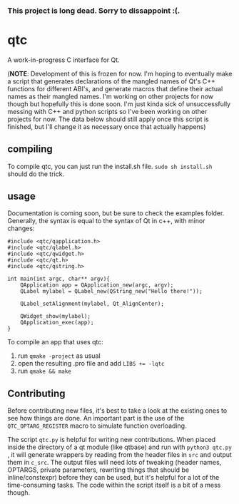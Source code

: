 ### This project is long dead. Sorry to dissappoint :(.

# qtc
A work-in-progress C interface for Qt.

(**NOTE**: Development of this is frozen for now. I'm hoping to eventually make a script that generates declarations of the mangled names of Qt's C++ functions for different ABI's, and generate macros that define their actual names as their mangled names. I'm working on other projects for now though but hopefully this is done soon. I'm just kinda sick of unsuccessfully messing with C++ and python scripts so I've been working on other projects for now. The data below should still apply once this script is finished, but I'll change it as necessary once that actually happens)

## compiling
To compile qtc, you can just run the install.sh file.
```sudo sh install.sh``` should do the trick.

## usage
Documentation is coming soon, but be sure to check the
examples folder. Generally, the syntax is equal to the
syntax of Qt in c++, with minor changes:

	#include <qtc/qapplication.h>
	#include <qtc/qlabel.h>
	#include <qtc/qwidget.h>
	#include <qtc/qt.h>
	#include <qtc/qstring.h>

	int main(int argc, char** argv){
		QApplication app = QApplication_new(argc, argv);
		QLabel mylabel = QLabel_new(QString_new("Hello there!"));

		QLabel_setAlignment(mylabel, Qt_AlignCenter);

		QWidget_show(mylabel);
		QApplication_exec(app);
	}

To compile an app that uses qtc:
1. run ```qmake -project``` as usual
2. open the resulting .pro file and add ```LIBS += -lqtc```
3. run ```qmake && make```

## Contributing
Before contributing new files, it's best to take a look at the
existing ones to see how things are done. An important part is
the use of the ```QTC_OPTARG_REGISTER``` macro to simulate function
overloading.

The script ```qtc.py``` is helpful for writing new contributions.
When placed inside the directory of a qt module (like qtbase) and run
with ```python3 qtc.py``` , it will generate wrappers by reading from
the header files in ```src``` and output them in ```c_src```. The
output files will need lots of tweaking (header names, OPTARGS, private
parameters, rewriting things that should be inline/constexpr) before they
can be used, but it's helpful for a lot of the time-consuming tasks.
The code within the script itself is a bit of a mess though.
